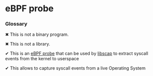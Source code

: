 # eBPF probe

### Glossary

✖ This is not a binary program.

✖ This is not a library.

✔ This is an [eBPF probe](https://prototype-kernel.readthedocs.io/en/latest/bpf/) that can be used by [libscap](https://github.com/falcosecurity/libsinsp) to extract syscall events from the kernel to userspace

✔ This allows to capture syscall events from a live Operating System

